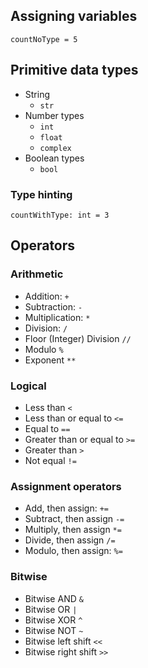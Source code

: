 ## Assigning variables

```python3
countNoType = 5
```

## Primitive data types
- String
    - `str`
- Number types
    - `int`
    - `float`
    - `complex`
- Boolean types
    - `bool`

### Type hinting


```python3
countWithType: int = 3
```
## Operators

### Arithmetic
- Addition: `+`
- Subtraction: `-`
- Multiplication: `*`
- Division: `/`
- Floor (Integer) Division `//`
- Modulo `%`
- Exponent `**`


### Logical 
- Less than `<`
- Less than or equal to `<=`
- Equal to `==`
- Greater than or equal to `>=`
- Greater than `>`
- Not equal `!=`

### Assignment operators

- Add, then assign: `+=`
- Subtract, then assign `-=`
- Multiply, then assign `*=`
- Divide, then assign `/=`
- Modulo, then assign: `%=`

### Bitwise

- Bitwise AND `&`
- Bitwise OR `|`
- Bitwise XOR `^`
- Bitwise NOT `~`
- Bitwise left shift `<<`
- Bitwise right shift `>>`
